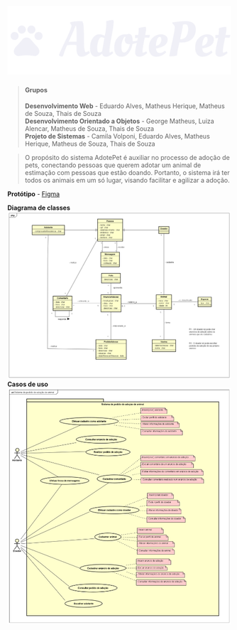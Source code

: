 # ![AdotePet](https://github.com/matheuss3/AdotePet/blob/main/imagens/logo.svg)
> #### Grupos
> **Desenvolvimento Web** - Eduardo Alves, Matheus Herique, Matheus de Souza, Thais de Souza<br>
> **Desenvolvimento Orientado a Objetos** - George Matheus, Luiza Alencar, Matheus de Souza, Thais de Souza<br>
> **Projeto de Sistemas** - Camila Volponi, Eduardo Alves, Matheus Herique, Matheus de Souza, Thais de Souza

> O propósito do sistema AdotePet é auxiliar no processo de adoção de pets, conectando pessoas que querem adotar um animal de estimação com pessoas que estão doando. Portanto, o sistema irá ter todos os animais em um só lugar, visando facilitar e agilizar a adoção.

**Protótipo** - 
[Figma](https://www.figma.com/file/61WKB27pzUqMxv9l2IhRw1/Prot%C3%B3tipo-AdotePet?node-id=0%3A1)

**Diagrama de classes**
![Diagrama de classes](https://github.com/matheuss3/AdotePet/blob/main/diagramas-uml/diagrama-classes.png)
**Casos de uso**
![Diagrama de casos de uso](https://github.com/matheuss3/AdotePet/blob/main/diagramas-uml/diagrama-casos-uso.png)
